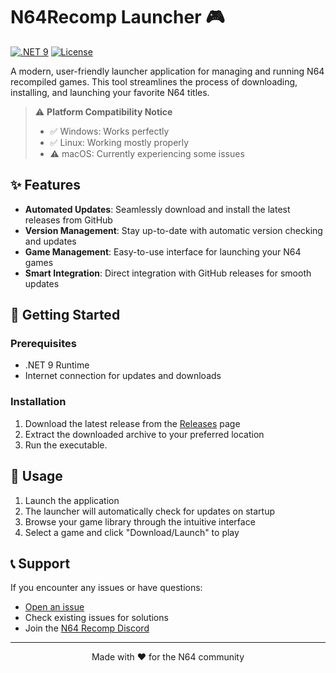 ﻿# N64Recomp Launcher 🎮

[![.NET 9](https://img.shields.io/badge/.NET-9-512BD4)](https://dotnet.microsoft.com/)
[![License](https://img.shields.io/github/license/SirDiabo/N64RecompLauncher)](https://github.com/SirDiabo/N64RecompLauncher/blob/main/LICENSE)

A modern, user-friendly launcher application for managing and running N64 recompiled games. This tool streamlines the process of downloading, installing, and launching your favorite N64 titles.

> ⚠️ **Platform Compatibility Notice**
> - ✅ Windows: Works perfectly
> - ✅ Linux: Working mostly properly
> - ⚠️ macOS: Currently experiencing some issues

## ✨ Features

- **Automated Updates**: Seamlessly download and install the latest releases from GitHub
- **Version Management**: Stay up-to-date with automatic version checking and updates
- **Game Management**: Easy-to-use interface for launching your N64 games
- **Smart Integration**: Direct integration with GitHub releases for smooth updates

## 🚀 Getting Started

### Prerequisites

- .NET 9 Runtime
- Internet connection for updates and downloads

### Installation

1. Download the latest release from the [Releases](https://github.com/SirDiabo/N64RecompLauncher/releases) page
2. Extract the downloaded archive to your preferred location
3. Run the executable.

## 🎯 Usage

1. Launch the application
2. The launcher will automatically check for updates on startup
3. Browse your game library through the intuitive interface
4. Select a game and click "Download/Launch" to play

## 📞 Support

If you encounter any issues or have questions:
- [Open an issue](https://github.com/SirDiabo/N64RecompLauncher/issues)
- Check existing issues for solutions
- Join the [N64 Recomp Discord](https://discord.gg/DptggHetGZ)

---

<p align="center">Made with ❤️ for the N64 community</p>
